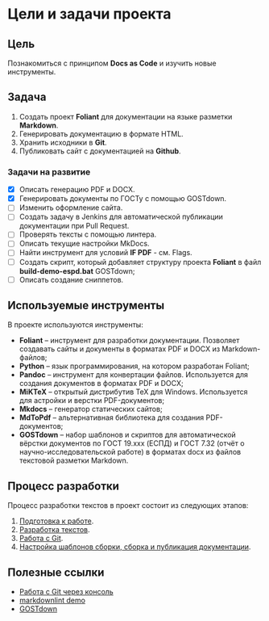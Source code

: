 # Цели и задачи проекта

## Цель

Познакомиться с принципом **Docs as Code** и изучить новые инструменты.

## Задача

1. Создать проект **Foliant** для документации на языке разметки **Markdown**.
2. Генерировать документацию в формате HTML.
3. Хранить исходники в **Git**.
4. Публиковать сайт с документацией на **Github**.

### Задачи на развитие

- [x] Описать генерацию PDF и DOCX.
- [x] Генерировать документы по ГОСТу с помощью GOSTdown.
- [ ] Изменить оформление сайта.
- [ ] Создать задачу в Jenkins для автоматической публикации документации при Pull Request.
- [ ] Проверять тексты с помощью линтера.
- [ ] Описать текущие настройки MkDocs.
- [ ] Найти инструмент для условий **IF PDF** - см. Flags.
- [ ] Создать скрипт, который добавляет структуру проекта **Foliant** в файл **build-demo-espd.bat** GOSTdown;
- [ ] Описать создание сниппетов.

## Используемые инструменты

В проекте используются инструменты:

- **Foliant** – инструмент для разработки документации. Позволяет создавать сайты и документы в форматах PDF и DOCX из Markdown-файлов;
- **Python** – язык программирования, на котором разработан Foliant;
- **Pandoc** – инструмент для конвертации файлов. Используется для создания документов в форматах PDF и DOCX;
- **MiKTeX** – открытый дистрибутив TeX для Windows. Используется для астройки и верстки PDF-документов;
- **Mkdocs** – генератор статических сайтов;
- **MdToPdf** – альтернативная библиотека для создания PDF-документов;
- **GOSTdown** – набор шаблонов и скриптов для автоматической вёрстки документов по ГОСТ 19.xxx (ЕСПД) и ГОСТ 7.32 (отчёт о научно-исследовательской работе) в форматах docx из файлов текстовой разметки Markdown.

## Процесс разработки

Процесс разработки текстов в проект состоит из следующих этапов:

1. [Подготовка к работе](start.md).
1. [Разработка текстов](docs.md).
1. [Работа с Git](git.md).
1. [Настройка шаблонов сборки, сборка и публикация документации](publish.md).

## Полезные ссылки

- [Работа с Git через консоль](https://htmlacademy.ru/blog/useful/git/git-console)
- [markdownlint demo](https://dlaa.me/markdownlint/)
- [GOSTdown](https://gitlab.iaaras.ru/iaaras/gostdown)
